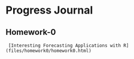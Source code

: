 # Progress Journal

  ## Homework-0
  
     [Interesting Forecasting Applications with R](files/homework0/homework0.html)
     